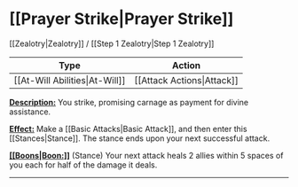 # [[Prayer Strike|Prayer Strike]]
[[Zealotry|Zealotry]] / [[Step 1 Zealotry|Step 1 Zealotry]]

| Type | Action |
| --- | --- |
| [[At-Will Abilities\|At-Will]] | [[Attack Actions\|Attack]] |
<u>**Description:**</u> You strike, promising carnage as payment for divine assistance.

<u>**Effect:**</u> Make a [[Basic Attacks|Basic Attack]], and then enter this [[Stances|Stance]]. The stance ends upon your next successful attack.

<u>**[[Boons|Boon:]]**</u> (Stance) Your next attack heals 2 allies within 5 spaces of you each for half of the damage it deals.

---
